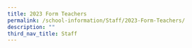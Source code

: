 ```yaml
---
title: 2023 Form Teachers
permalink: /school-information/Staff/2023-Form-Teachers/
description: ""
third_nav_title: Staff
---
```

